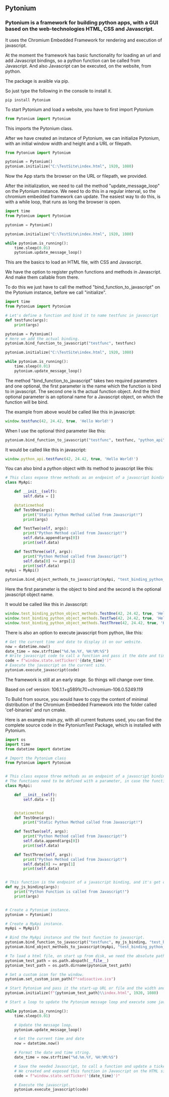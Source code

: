 ## Pytonium
### Pytonium is a framework for building python apps, with a GUI based on the web-technologies HTML, CSS and Javascript.

It uses the Chromium Embedded Framework for rendering and execution of javascript.

At the moment the framework has basic functionality for loading an url and add
Javascript bindings, so a python function can be called from Javascript.
And also Javascript can be executed, on the website, from python.

The package is avaible via pip.

So just type the following in the console to install it.
```
pip install Pytonium
```

To start Pytonium and load a website, you have to first import Pytonium

```python
from Pytonium import Pytonium
```
This imports the Pytonium class.

After we have created an instance of Pytonium, we can initialize Pytonium, with an initial window width and height and
a URL or filepath. 

```python
from Pytonium import Pytonium

pytonium = Pytonium()
pytonium.initialize("C:\TestSite\index.html", 1920, 1080)
```
Now the App starts the browser on the URL or filepath, we provided.

After the initialization, we need to call the method "update_message_loop" on the Pytonium instance. We need to do
this in a regular interval, so the chromium embedded framework can update.
The easiest way to do this, is with a while loop, that runs as long the browser is open.

```python
import time
from Pytonium import Pytonium

pytonium = Pytonium()

pytonium.initialize("C:\TestSite\index.html", 1920, 1080)

while pytonium.is_running():
    time.sleep(0.01)
    pytonium.update_message_loop()
```

This are the basics to load an HTML file, with CSS and Javascript. 

We have the option to register python functions and methods in Javascript. And make them callable from there.

To do this we just have to call the method "bind_function_to_javascript" on the Pytonium instance, before we call "initialize".


```python
import time
from Pytonium import Pytonium

# Let's define a function and bind it to name testfunc in javascript
def testfunc(args):
    print(args)

pytonium = Pytonium()
# Here we add the actual binding.
pytonium.bind_function_to_javascript("testfunc", testfunc)

pytonium.initialize("C:\TestSite\index.html", 1920, 1080)

while pytonium.is_running():
    time.sleep(0.01)
    pytonium.update_message_loop()
```

The method "bind_function_to_javascript" takes two required parameters and one optional, the first parameter is
the name which the function is bind to in javascript. The second one is the actual function object. And the third optional
parameter is an optional name for a Javascript object, on which the function will be bind.

The example from above would be called like this in javascript:

```javascript
window.testfunc(42, 24.42, true, 'Hello World!')
```

When I use the optional third parameter like this:

```python
pytonium.bind_function_to_javascript("testfunc", testfunc, "python_api")
```

It would be called like this in javascript:
```javascript
window.python_api.testfunc(42, 24.42, true, 'Hello World!')
```

You can also bind a python object with its method to javascript like this:
```python
# This class expose three methods as an endpoint of a javascript binding, and they get called on the test website.
class MyApi:

    def __init__(self):
        self.data = []

    @staticmethod
    def TestOne(args):
        print("Static Python Method called from Javascript!")
        print(args)

    def TestTwo(self, args):
        print("Python Method called from Javascript!")
        self.data.append(args[0])
        print(self.data)

    def TestThree(self, args):
        print("Python Method called from Javascript!")
        self.data[0] += args[1]
        print(self.data)
myApi = MyApi()

pytonium.bind_object_methods_to_javascript(myApi, "test_binding_python_object_methods")
```
Here the first parameter is the object to bind and the second is the optional javascript object name.

It would be called like this in Javascript:
```javascript
window.test_binding_python_object_methods.TestOne(42, 24.42, true, 'Hello World!')
window.test_binding_python_object_methods.TestTwo(42, 24.42, true, 'Hello World!')
window.test_binding_python_object_methods.TestThree(42, 24.42, true, 'Hello World!')
```

There is also an option to execute javascript from python, like this:

```python
# Get the current time and date to display it on our website.
now = datetime.now()
date_time = now.strftime("%d.%m.%Y, %H:%M:%S")
# Write javascript code to call a function and pass it the date and time.
code = f"window.state.setTicker('{date_time}')"
# Execute the javascript on the current site.
pytonium.execute_javascript(code)
```

The framework is still at an early stage. So things will change over time.

Based on cef version: 106.1.1+g5891c70+chromium-106.0.5249.119

To Build from source, you would have to copy the content of minimal 
distribution of the Chromium Embedded Framework into the folder called 'cef-binaries' and run cmake.


Here is an example main.py, with all current features used, you can find the complete source code in the PytoniumTest Package, which is installed with Pytonium.

```python
import os
import time
from datetime import datetime

# Import the Pytonium class
from Pytonium import Pytonium


# This class expose three methods as an endpoint of a javascript binding, and they get called on the test website.
# The functions need to be defined with a parameter, in case the function is called with arguments.
class MyApi:

    def __init__(self):
        self.data = []


    @staticmethod
    def TestOne(args):
        print("Static Python Method called from Javascript!")

    def TestTwo(self, args):
        print("Python Method called from Javascript!")
        self.data.append(args[0])
        print(self.data)

    def TestThree(self, args):
        print("Python Method called from Javascript!")
        self.data[0] += args[1]
        print(self.data)


# This function is the endpoint of a javascript binding, and it's get called on the test website.
def my_js_binding(args):
    print("Python Function is called from Javascript!")
    print(args)


# Create a Pytonium instance.
pytonium = Pytonium()

# Create a MyApi instance.
myApi = MyApi()

# Bind the MyApi instance and the test function to javascript.
pytonium.bind_function_to_javascript("testfunc", my_js_binding, "test_binding_python_function")
pytonium.bind_object_methods_to_javascript(myApi, "test_binding_python_object_methods")

# To load a html file, on start up from disk, we need the absolute path to it, so we get it here.
pytonium_test_path = os.path.abspath(__file__)
pytonium_test_path = os.path.dirname(pytonium_test_path)

# Set a custom icon for the window.
pytonium.set_custom_icon_path(f"radioactive.ico")

# Start Pytonium and pass it the start-up URL or file and the width and height of the Window.
pytonium.initialize(f"{pytonium_test_path}\\index.html", 1920, 1080)

# Start a loop to update the Pytonium message loop and execute some javascript.

while pytonium.is_running():
    time.sleep(0.01)

    # Update the message loop.
    pytonium.update_message_loop()

    # Get the current time and date
    now = datetime.now()

    # Format the date and time string.
    date_time = now.strftime("%d.%m.%Y, %H:%M:%S")

    # Save the needed Javascript, to call a function and update a ticker with the current date and time.
    # We created and exposed this function in Javascript on the HTML site.
    code = f"window.state.setTicker('{date_time}')"

    # Execute the javascript.
    pytonium.execute_javascript(code)
```